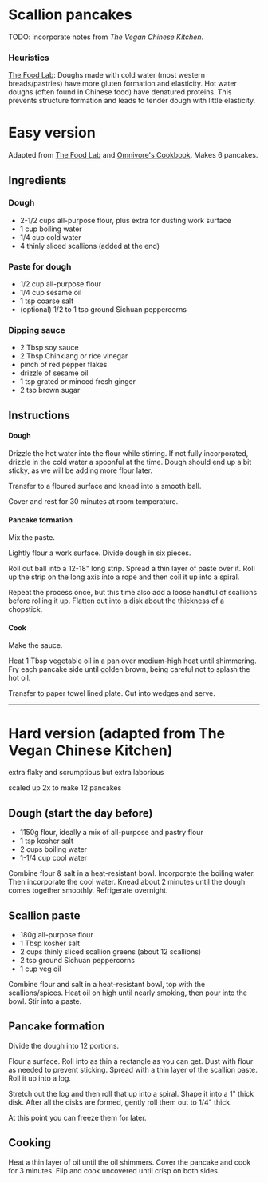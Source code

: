 # Scallion pancakes

TODO: incorporate notes from *The Vegan Chinese Kitchen*.

### Heuristics

[The Food Lab](https://www.seriouseats.com/2011/04/the-food-lab-how-to-make-scallion-pancakes-chinese-appetizers.html): Doughs made with cold water (most western breads/pastries) have more gluten formation and elasticity. Hot water doughs (often found in Chinese food) have denatured proteins. This prevents structure formation and leads to tender dough with little elasticity.

# Easy version

Adapted from [The Food Lab](https://www.seriouseats.com/recipes/2011/04/extra-flaky-scallion-pancakes-recipe.html) and [Omnivore's Cookbook](https://omnivorescookbook.com/chinese-scallion-pancakes/). Makes 6 pancakes.

## Ingredients

### Dough
- 2-1/2 cups all-purpose flour, plus extra for dusting work surface
- 1 cup boiling water
- 1/4 cup cold water
- 4 thinly sliced scallions (added at the end)

### Paste for dough
- 1/2 cup all-purpose flour
- 1/4 cup sesame oil
- 1 tsp coarse salt
- (optional) 1/2 to 1 tsp ground Sichuan peppercorns

### Dipping sauce
- 2 Tbsp soy sauce
- 2 Tbsp Chinkiang or rice vinegar
- pinch of red pepper flakes
- drizzle of sesame oil
- 1 tsp grated or minced fresh ginger
- 2 tsp brown sugar

## Instructions

#### Dough

Drizzle the hot water into the flour while stirring. If not fully incorporated, drizzle in the cold water a spoonful at the time. Dough should end up a bit sticky, as we will be adding more flour later.

Transfer to a floured surface and knead into a smooth ball.

Cover and rest for 30 minutes at room temperature.

#### Pancake formation

Mix the paste.

Lightly flour a work surface. Divide dough in six pieces.

Roll out ball into a 12-18" long strip. Spread a thin layer of paste over it. Roll up the strip on the long axis into a rope and then coil it up into a spiral.

Repeat the process once, but this time also add a loose handful of scallions before rolling it up. Flatten out into a disk about the thickness of a chopstick.

#### Cook

Make the sauce.

Heat 1 Tbsp vegetable oil in a pan over medium-high heat until shimmering. Fry each pancake side until golden brown, being careful not to splash the hot oil.

Transfer to paper towel lined plate. Cut into wedges and serve.

---

# Hard version (adapted from The Vegan Chinese Kitchen)

extra flaky and scrumptious but extra laborious

scaled up 2x to make 12 pancakes

## Dough (start the day before)
- 1150g flour, ideally a mix of all-purpose and pastry flour
- 1 tsp kosher salt
- 2 cups boiling water
- 1-1/4 cup cool water

Combine flour & salt in a heat-resistant bowl. Incorporate the boiling water. Then incorporate the cool water. Knead about 2 minutes until the dough comes together smoothly. Refrigerate overnight.

## Scallion paste
- 180g all-purpose flour
- 1 Tbsp kosher salt
- 2 cups thinly sliced scallion greens (about 12 scallions)
- 2 tsp ground Sichuan peppercorns
- 1 cup veg oil

Combine flour and salt in a heat-resistant bowl, top with the scallions/spices. Heat oil on high until nearly smoking, then pour into the bowl. Stir into a paste.

## Pancake formation

Divide the dough into 12 portions.

Flour a surface. Roll into as thin a rectangle as you can get. Dust with flour as needed to prevent sticking. Spread with a thin layer of the scallion paste. Roll it up into a log.

Stretch out the log and then roll that up into a spiral. Shape it into a 1" thick disk. After all the disks are formed, gently roll them out to 1/4" thick.

At this point you can freeze them for later.

## Cooking

Heat a thin layer of oil until the oil shimmers. Cover the pancake and cook for 3 minutes. Flip and cook uncovered until crisp on both sides.
